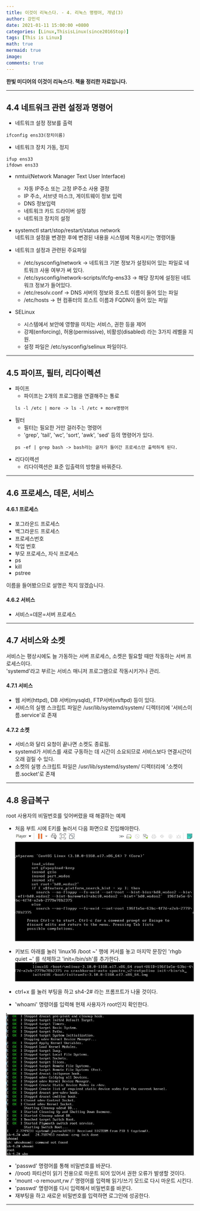 ```yaml
---
title: 이것이 리눅스다. - 4. 리눅스 명령어, 개념(3)
author: 강민석
date: 2021-01-11 15:00:00 +0800
categories: [Linux,ThisisLinux(since2016Stop)]
tags: [This is Linux]
math: true
mermaid: true
image: 
comments: true
---
```


**한빛 미디어의 이것이 리눅스다. 책을 정리한 자료입니다.**

-----

## **4.4 네트워크 관련 설정과 명령어**

- 네트워크 설정 정보를 출력  
```console
ifconfig ens33(장치이름)
```

- 네트워크 장치 가동, 정지  
```console
ifup ens33
ifdown ens33
```

- nmtui(Network Manager Text User Interface)  
    + 자동 IP주소 또는 고정 IP주소 사용 결정
    + IP 주소, 서브넷 마스크, 게이트웨이 정보 입력
    + DNS 정보입력
    + 네트워크 카드 드라이버 설정
    + 네트워크 장치의 설정

- systemctl start/stop/restart/status network  
네트워크 설정을 변경한 후에 변경된 내용을 시스템에 적용시키는 명령어들

- 네트워크 설정과 관련된 주요파일
    + /etc/sysconfig/network -> 네트워크 기본 정보가 설정되어 있는 파일로 네트워크 사용 여부가 써 있다.
    + /etc/sysconfig/network-scripts/ifcfg-ens33 -> 해당 장치에 설정된 네트워크 정보가 들어있다.
    + /etc/resolv.conf -> DNS 서버의 정보와 호스트 이름이 들어 있는 파일
    + /etc/hosts -> 현 컴퓨터의 호스트 이름과 FQDN이 들어 있는 파일

- SELinux
    + 시스템에서 보안에 영향을 미치는 서비스, 권한 등을 제어
    + 강제(enforcing), 허용(permissive), 비활성(disabled) 라는 3가지 레벨을 지원.
    + 설정 파일은 /etc/sysconfig/selinux 파일이다.

-----  

## **4.5 파이프, 필터, 리다이렉션**

- 파이프
    + 파이프는 2개의 프로그램을 연결해주는 통로
    ```console
    ls -l /etc | more -> ls -l /etc + more명령어
    ```
- 필터
    + 필터는 필요한 거만 걸러주는 명령어
    + 'grep', 'tail', 'wc', 'sort', 'awk', 'sed' 등의 명령어가 있다.
    ```console
    ps -ef | grep bash -> bash라는 글자가 들어간 프로세스만 출력하게 된다.
    ```
- 리다이렉션
    + 리다이렉션은 표준 입출력의 방향을 바꿔준다.

-----  

## **4.6 프로세스, 데몬, 서비스**

#### **4.6.1 프로세스**

- 포그라운드 프로세스
- 백그라운드 프로세스
- 프로세스번호
- 작업 번호
- 부모 프로세스, 자식 프로세스
- ps
- kill
- pstree

이름을 들어봤으므로 설명은 적지 않겠습니다.  

#### **4.6.2 서비스**

- 서비스=데몬=서버 프로세스

-----  

## **4.7 서비스와 소켓**

서비스는 평상시에도 늘 가동하는 서버 프로세스, 소켓은 필요할 때만 작동하는 서버 프로세스이다.  
'systemd'라고 부르는 서비스 매니저 프로그램으로 작동시키거나 관리.  

#### **4.7.1 서비스**

- 웹 서버(httpd), DB 서버(mysqld), FTP서버(vsftpd) 등이 있다.
- 서비스의 실행 스크립트 파일은 /usr/lib/systemd/system/ 디렉터리에 '서비스이름.service'로 존재

#### **4.7.2 소켓**

- 서비스와 달리 요청이 끝나면 소켓도 종료됨.
- systemd가 서비스를 새로 구동하는 데 시간이 소요되므로 서비스보다 연결시간이 오래 걸릴 수 있다.
- 소켓의 실행 스크립트 파일은 /usr/lib/systemd/system/ 디렉터리에 '소켓이름.socket'로 존재

-----  


## **4.8 응급복구**

root 사용자의 비밀번호를 잊어버렸을 때 해결하는 예제

- 처음 부트 시에 E키를 눌러서 다음 화면으로 진입해야한다.
![](/assets/img/sample/Linux/ThisisLinux/C4/boot1.JPG)  

- 키보드 아래를 눌러 'linux16 /boot ~' 행에 커서를 놓고 마지막 문장인 'rhgb quiet ~' 를 삭제하고 'init=/bin/sh'를 추가한다.
![](/assets/img/sample/Linux/ThisisLinux/C4/boot2.JPG)  

- ctrl+x 를 눌러 부팅을 하고 sh4-2# 라는 프롬프트가 나올 것이다.
- 'whoami' 명령어를 입력해 현재 사용자가 root인지 확인한다.  

![](/assets/img/sample/Linux/ThisisLinux/C4/boot3.JPG)  

- 'passwd' 명령어를 통해 비밀번호를 바꾼다.  
- /(root) 파티션이 읽기 전용으로 마운트 되어 있어서 권한 오류가 발생할 것이다.
- 'mount -o remount,rw /' 명령어를 입력해 읽기/쓰기 모드로 다시 마운트 시킨다.  
- 'passwd' 명령어를 다시 입력해서 비밀번호를 바꾼다. 
- 재부팅을 하고 새로운 비밀번호를 입력하면 로그인에 성공한다.

-----  




